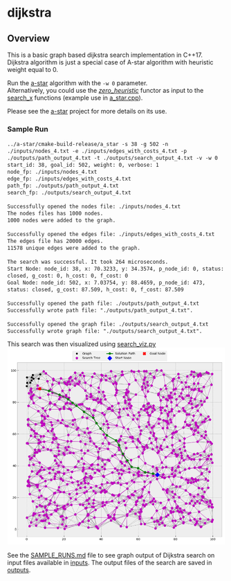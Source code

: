 # dijkstra

## Overview
This is a basic graph based dijkstra search implementation in C++17.  
Dijkstra algorithm is just a special case of A-star algorithm with heuristic weight equal to 0.  
  
Run the [a-star](../a-star) algorithm with the `-w 0` parameter.  
Alternatively, you could use the [*zero_heuristic*](../a-star/src/search.h) functor as input to the 
[search_x](../a-star/src/search.h) functions (example use in [a_star.cpp](../a-star/src/a_star.cpp)).

Please see the [a-star](../a-star) project for more details on its use.

### Sample Run
```shell script
../a-star/cmake-build-release/a_star -s 38 -g 502 -n ./inputs/nodes_4.txt -e ./inputs/edges_with_costs_4.txt -p ./outputs/path_output_4.txt -t ./outputs/search_output_4.txt -v -w 0
start_id: 38, goal_id: 502, weight: 0, verbose: 1
node_fp: ./inputs/nodes_4.txt
edge_fp: ./inputs/edges_with_costs_4.txt
path_fp: ./outputs/path_output_4.txt
search_fp: ./outputs/search_output_4.txt

Successfully opened the nodes file: ./inputs/nodes_4.txt
The nodes files has 1000 nodes.
1000 nodes were added to the graph.

Successfully opened the edges file: ./inputs/edges_with_costs_4.txt
The edges file has 20000 edges.
11578 unique edges were added to the graph.

The search was successful. It took 264 microseconds.
Start Node: node_id: 38, x: 70.3233, y: 34.3574, p_node_id: 0, status: closed, g_cost: 0, h_cost: 0, f_cost: 0
Goal Node: node_id: 502, x: 7.03754, y: 88.4659, p_node_id: 473, status: closed, g_cost: 87.509, h_cost: 0, f_cost: 87.509

Successfully opened the path file: ./outputs/path_output_4.txt
Successfully wrote path file: "./outputs/path_output_4.txt".

Successfully opened the graph file: ./outputs/search_output_4.txt
Successfully wrote graph file: "./outputs/search_output_4.txt".
```
This search was then visualized using [search_viz.py](./support_files/search_viz.py)  
![sol_4.png](./outputs/sol_4.png)

See the [SAMPLE_RUNS.md](./SAMPLE_RUNS.md) file to see graph output of Dijkstra search on input files available in
[inputs](./inputs). The output files of the search are saved in [outputs](./outputs).

